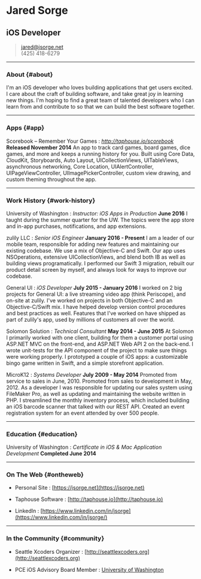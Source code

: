 # Jared Sorge
## iOS Developer

> [jared@jsorge.net](jared@jsorge.net)  
> (425) 418-6279

------

### About {#about}

I'm an iOS developer who loves building applications that get users excited. I care about the craft of building software, and take great joy in learning new things. I'm hoping to find a great team of talented developers who I can learn from and contribute to so that we can build the best software together.

------

### Apps {#app}

Scorebook – Remember Your Games
: *http://taphouse.io/scorebook*
**Released November 2014**
An app to track card games, board games, dice games, and more and keeps a running history for you. Built using Core Data, CloudKit, Storyboards, Auto Layout, UICollectionViews, UITableViews, asynchronous networking, Core Location, UIAlertController, UIPageViewController, UIImagePickerController, custom view drawing, and custom theming throughout the app.

------

### Work History {#work-history}

University of Washington
: *Instructor: iOS Apps in Production*
**June 2016**
I taught during the summer quarter for the UW. The topics were the app store and in-app purchases, notifications, and app extensions.

zulily LLC
: *Senior iOS Engineer*
**January 2016 - Present**
I am a leader of our mobile team, responsible for adding new features and maintaining our existing codebase. We use a mix of Objective-C and Swift. Our app uses NSOperations, extensive UICollectionViews, and blend both IB as well as building views programatically. I performed our Swift 3 migration, rebuilt our product detail screen by myself, and always look for ways to improve our codebase.

General UI
: *iOS Developer*
**July 2015 - January 2016**
I worked on 2 big projects for General UI: a live streaming video app (think Periscope), and on-site at zulily. I've worked on projects in both Objective-C and an Objective-C/Swift mix. I have helped develop version control procedures and best practices as well. Features that I've worked on have shipped as part of zulily's app, used by millions of customers all over the world.

Solomon Solution
: *Technical Consultant*
**May 2014 - June 2015**
At Solomon I primarily worked with one client, building for them a customer portal using ASP.NET MVC on the front-end, and ASP.NET Web API 2 on the back-end. I wrote unit-tests for the API component of the project to make sure things were working properly. I prototyped a couple of iOS apps: a customizable bingo game written in Swift, and a simple storefront application.

MicroK12
: *Systems Developer*
**July 2009 - May 2014**
Promoted from service to sales in June, 2010. Promoted from sales to development in May, 2012. As a developer I was responsible for updating our sales system using FileMaker Pro, as well as updating and maintaining the website written in PHP. I streamlined the monthly inventory process, which included building an iOS barcode scanner that talked with our REST API. Created an event registration system for an event attended by over 500 people.

------

### Education {#education}

University of Washington
: *Certificate in iOS & Mac Application Development*
**Completed June 2014**

------

### On The Web {#ontheweb}

* Personal Site
: [https://jsorge.net](https://jsorge.net)

* Taphouse Software
: [http://taphouse.io](http://taphouse.io)

* LinkedIn
: [https://www.linkedin.com/in/jsorge](https://www.linkedin.com/in/jsorge/)

------

### In the Community {#community}

* Seattle Xcoders Organizer
: [http://seattlexcoders.org](http://seattlexcoders.org)

* PCE iOS Advisory Board Member
: [University of Washington](https://www.pce.uw.edu/certificates/ios-application-development#modal_advisoryboard)


